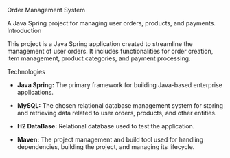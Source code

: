 Order Management System

A Java Spring project for managing user orders, products, and payments.
Introduction

This project is a Java Spring application created to streamline the management
of user orders. It includes functionalities for order creation, item management,
product categories, and payment processing.

Technologies
 -  **Java Spring:** The primary framework for building Java-based enterprise applications.
   
 -  **MySQL:** The chosen relational database management system for storing and retrieving
   data related to user orders, products, and other entities.

-  **H2 DataBase:** Relational database used to test the application.

  - **Maven:** The project management and build tool used for handling dependencies, building the project, and managing its lifecycle.
